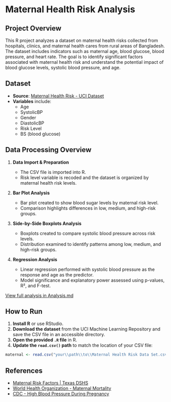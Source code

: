 # Maternal Health Risk Analysis

## Project Overview
This R project analyzes a dataset on maternal health risks collected from hospitals, clinics, and maternal health cares from rural areas of Bangladesh. The dataset includes indicators such as maternal age, blood glucose, blood pressure, and heart rate. The goal is to identify significant factors associated with maternal health risk and understand the potential impact of blood glucose levels, systolic blood pressure, and age.

## Dataset
- **Source**: [Maternal Health Risk - UCI Dataset](https://archive.ics.uci.edu/dataset/863/maternal+health+risk)
- **Variables** include:
  - Age
  - SystolicBP
  - Gender
  - DiastolicBP
  - Risk Level
  - BS (blood glucose)

## Data Processing Overview
1. **Data Import & Preparation**
   - The CSV file is imported into R.
   - Risk level variable is recoded and the dataset is organized by maternal health risk levels.

2. **Bar Plot Analysis**
   - Bar plot created to show blood sugar levels by maternal risk level.
   - Comparison highlights differences in low, medium, and high-risk groups.

3. **Side-by-Side Boxplots Analysis**
   - Boxplots created to compare systolic blood pressure across risk levels.
   - Distribution examined to identify patterns among low, medium, and high-risk groups.

4. **Regression Analysis**
   - Linear regression performed with systolic blood pressure as the response and age as the predictor.
   - Model significance and explanatory power assessed using p-values, R², and F-test.

[View full analysis in Analysis.md](https://github.com/lesliekim1/Maternal-Health-Risk-Analysis/blob/main/Analysis.md)

## How to Run
1. **Install R** or use RStudio.
2. **Download the dataset** from the UCI Machine Learning Repository and save the CSV file in an accessible directory.
3. **Open the provided `.R` file** in R.
4. **Update the `read.csv()` path** to match the location of your CSV file:
```r
maternal <- read.csv("your\\path\\to\\Maternal Health Risk Data Set.csv")
```
## References
- [Maternal Risk Factors | Texas DSHS](https://www.dshs.texas.gov/maternal-child-health/programs-activities-maternal-child-health/hear-her-texas/maternal-risk-factors)
- [World Health Organization - Maternal Mortality](https://www.who.int/news-room/fact-sheets/detail/maternal-mortality)
- [CDC - High Blood Pressure During Pregnancy](https://www.cdc.gov/high-blood-pressure/about/high-blood-pressure-during-pregnancy.html#:~:text=Complications%20from%20high%20blood%20pressure,the%20wall%20of%20the%20uterus)
